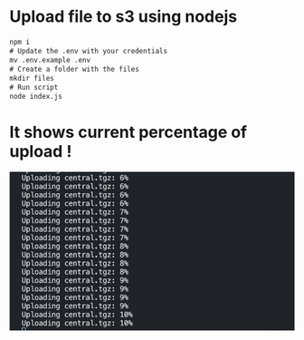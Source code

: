 # Upload file to s3 using nodejs

    npm i 
    # Update the .env with your credentials
    mv .env.example .env
    # Create a folder with the files
    mkdir files
    # Run script
    node index.js

# It shows current percentage of upload !
![Screenshot](demo.png)


